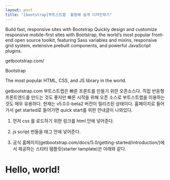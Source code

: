 ```yaml
---
layout: post
title: "[bootstrap]부트스트랩  활용해 쉽게 디자인하기"
---
```


Build fast, responsive sites with Bootstrap
Quickly design and customize responsive mobile-first sites with Bootstrap, the world’s most popular front-end open source toolkit, featuring Sass variables and mixins, responsive grid system, extensive prebuilt components, and powerful JavaScript plugins.

 

getbootstrap.com/

 
Bootstrap

The most popular HTML, CSS, and JS library in the world.

getbootstrap.com
부트스트랩은 빠른 프론트를 만들기 위한 오픈소스다. 직접 반응형 프론트엔드를 만드는 것도 좋지만 빠른 시작을 위해 오픈 소스로 부트스트랩을 이용하는 것도 매우 유용하다. 현재는 v5.0.0-beta2 버전이 릴리즈된 상태이다. 홈페이지로 들어가서 get started로 들어가면 quick start를 위한 안내글이 나와있다.

 

1. 먼저 css 를 로드하기 위한 링크를 html <head></head> 안에 넣어준다.

 

<link href="https://cdn.jsdelivr.net/npm/bootstrap@5.0.0-beta2/dist/css/bootstrap.min.css" rel="stylesheet" integrity="sha384-BmbxuPwQa2lc/FVzBcNJ7UAyJxM6wuqIj61tLrc4wSX0szH/Ev+nYRRuWlolflfl" crossorigin="anonymous">

 

2. js script 번들을 <body></body> 태그 안에 넣어준다.

<script src="https://cdn.jsdelivr.net/npm/bootstrap@5.0.0-beta2/dist/js/bootstrap.bundle.min.js" integrity="sha384-b5kHyXgcpbZJO/tY9Ul7kGkf1S0CWuKcCD38l8YkeH8z8QjE0GmW1gYU5S9FOnJ0" crossorigin="anonymous"></script>

 

3. 공식 홈페이지(getbootstrap.com/docs/5.0/getting-started/introduction/)에서 제공하는 스타터 탬플릿(starter tamplate)은 아래와 같다.

<!doctype html>

<html lang="en">

<head>

<!-- Required meta tags -->

<meta charset="utf-8">

<meta name="viewport" content="width=device-width, initial-scale=1">

<!-- Bootstrap CSS -->

<link href="https://cdn.jsdelivr.net/npm/bootstrap@5.0.0-beta2/dist/css/bootstrap.min.css" rel="stylesheet" integrity="sha384-BmbxuPwQa2lc/FVzBcNJ7UAyJxM6wuqIj61tLrc4wSX0szH/Ev+nYRRuWlolflfl" crossorigin="anonymous">

<title>Hello, world!</title>

</head>

<body>

<h1>Hello, world!</h1>

<!-- Optional JavaScript; choose one of the two! -->

<!-- Option 1: Bootstrap Bundle with Popper -->

<script src="https://cdn.jsdelivr.net/npm/bootstrap@5.0.0-beta2/dist/js/bootstrap.bundle.min.js" integrity="sha384-b5kHyXgcpbZJO/tY9Ul7kGkf1S0CWuKcCD38l8YkeH8z8QjE0GmW1gYU5S9FOnJ0" crossorigin="anonymous"></script>

<!-- Option 2: Separate Popper and Bootstrap JS --> <!-- -->

</body>

</html>

